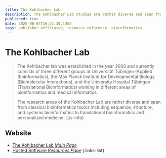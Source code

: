 ```yaml
---
title: The Kohlbacher Lab
description: The Kohlbacher Lab studies are rather diverse and span from classical bioinformatics topics including sequence, structure, and systems bioinformatics to translational bioinformatics and personalized medicine.
published: true
date: 2020-06-04T16:32:30.140Z
tags: publisher affiliated, resource reference, bioinformatics
---
```


# The Kohlbacher Lab

> The Kohlbacher lab was established in the year 2000 and currently consists of three different groups at Universität Tübingen (Applied Bioinformatics), the Max Planck Institute for Developmental Biology (Biomolecular Interactions), and the University Hospital Tübingen (Translational Bioinformatics) working in different areas of bioinformatics and medical informatics. 
>
> The research areas of the Kohlbacher Lab are rather diverse and span from classical bioinformatics topics including sequence, structure, and systems bioinformatics to translational bioinformatics and personalized medicine.
{.is-info}
 

## Website 

- [The Kohlbacher Lab *Main Page*](https://kohlbacherlab.org/)
- [Hosted Software *Resources Page*](https://kohlbacherlab.org/software/)
{.links-list}

 